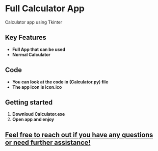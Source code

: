 # Full Calculator App
Calculator app using Tkinter

## Key Features
+ **Full App that can be used**
+ **Normal Calculator**

## Code
+ **You can look at the code in (Calculator.py) file**
+ **The app icon is icon.ico**

## Getting started

1. **Downloud Calculator.exe**
2. **Open app and enjoy**

## [**Feel free to reach out if you have any questions or need further assistance!**](https://t.me/talkwithahmed/)
